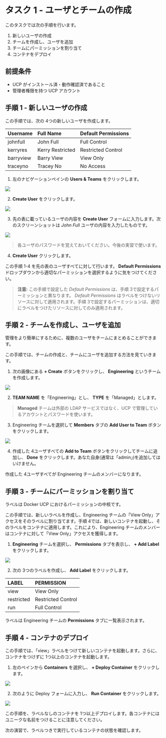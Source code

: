 <!--
# Task 1 - Create Users and Teams
//-->
# タスク 1 - ユーザとチームの作成

<!--
In this task you will complete the following four steps.
//-->
このタスクでは次の手順を行います。

<!--
1. Create new users
2. Create a team and add users
3. Assign permissions to team
4. Deploy containers
//-->
1. 新しいユーザの作成
2. チームを作成し、ユーザを追加
3. チームにパーミッションを割り当て
4. コンテナをデプロイ

<!--
## Pre-requisites
//-->
## 前提条件

<!--
- A working UCP installation
- An UCP account with admin rights
//-->

- UCP がインストール済・動作確認済であること
- 管理者権限を持つ UCP アカウント

<!--
## Step 1 - Create new users
//-->
## 手順 1 - 新しいユーザの作成

<!--
In this step you will create the 4 new users shown below.
//-->
この手順では、次の 4つの新しいユーザを作成します。

| Username   | Full Name         | Default Permissions |
| :--------- | :---------------- | :------------------ |
| johnfull   | John Full         | Full Control        |
| kerryres   | Kerry Restricted  | Restricted Control  |
| barryview  | Barry View        | View Only           |
| traceyno   | Tracey No         | No Access           |

<!--
1. Click **Users & Teams** from the left navigation pane.
//-->
1. 左のナビゲーションペインの **Users & Teams** をクリックします。

<!--
   ![](http://i.imgur.com/LYX8Onu.png)
//-->
   ![](images/LYX8Onu.png)

<!--
2. Click **Create User**.
//-->
2. **Create User** をクリックします。

<!--
   ![](http://i.imgur.com/E4mKCgj.png)
//-->
   ![](images/E4mKCgj.png)

<!--
3. Fill out the **Create User** form with the details provided in the table above. The screenshot below shows the form filled out with the details for the *John Full* user.
//-->
3. 先の表に載っているユーザの内容を **Create User** フォームに入力します。次のスクリーンショットは *John Full* ユーザの内容を入力したものです。

<!--
   ![](http://i.imgur.com/iCvJjXU.png)
//-->
   ![](images/iCvJjXU.png)

<!--
> Be sure to make a note of the password that you set for each user. You will need this in future labs.
//-->
> 各ユーザのパスワードを覚えておいてください。今後の実習で使います。

<!--
4. Click **Create User**.
//-->
4. **Create User** クリックします。

<!--
Repeat steps 1-4 for all users in the table above. Be sure to select the appropriate permissions from the **Default Permissions** dropdown.
//-->
この手順 1-4 を先の表のユーザすべてに対して行います。 **Default Permissions** ドロップダウンから適切なパーミッションを選択するように気をつけてください。

<!--
>**Note:** The *Default Permissions* configured in the above step are not the same as the permissions you will set in Step 3. *Default Permissions* apply to non-labelled resources. The permissions you will set in Step 3 will only apply to resources that are labelled appropriately.
//-->
>**注意:** この手順で設定した *Default Permissions* は、手順 3で設定するパーミッションと異なります。 *Default Permissions* はラベルをつけないリソースに対して適用されます。手順 3で設定するパーミッションは、適切にラベルをつけたリソースに対してのみ適用されます。

<!--
## Step 2 - Create a team and add users
//-->
## 手順 2 - チームを作成し、ユーザを追加

<!--
Users can be grouped into teams for simpler management.
//-->
管理をより簡単にするために、複数のユーザをチームにまとめることができます。

<!--
This step will walk you through the process of creating a team and adding users to the team.
//-->
この手順では、チームの作成と、チームにユーザを追加する方法を見ていきます。

<!--
1. Create a team called **Engineering** by clicking the ** + Create** button shown in the image below.
//-->
1. 次の画像にある **+ Create** ボタンをクリックし、 **Engineering** というチームを作成します。

<!--
  ![](http://i.imgur.com/LMsxBMa.png)
//-->
  ![](images/LMsxBMa.png)

<!--
2. Set the **TEAM NAME** to "Engineering" and make sure **TYPE** is "Managed".
//-->
2. **TEAM NAME** を「Engineering」とし、 **TYPE** を「Managed」とします。

<!--
> **Managed** teams have their accounts and passwords managed by UCP rather than an external LDAP service.
//-->
> **Managed** チームは外部の LDAP サービスではなく、UCP で管理しているアカウントとパスワードを使います。

<!--
3. Make sure the Engineering team is selected and click the **Add User to Team** button form the **Members** tab.
//-->
3. Engineering チームを選択して **Members** タブの **Add User to Team** ボタンをクリックします。

<!--
  ![](http://i.imgur.com/9KQw0o0.png)
//-->
  ![](images/9KQw0o0.png)

<!--
4. Add all four new users to the team by clicking the **Add to Team** button next to each of them and then click **Done**. Do not add yourself (usually "admin") to the team.
//-->
4. 作成した 4ユーザすべての **Add to Team** ボタンをクリックしてチームに追加し、 **Done** をクリックします。あなた自身(通常は「admin」)を追加してはいけません。

<!--
All four users are now members of the Engineering team.
//-->
作成した 4ユーザすべてが Engineering チームのメンバーになります。

<!--
## Step 3 Assign permissions to team
//-->
## 手順 3 - チームにパーミッションを割り当て

<!--
Labels are central to permissions in Docker UCP.
//-->
ラベルは Docker UCP におけるパーミッションの中核です。

<!--
In this step you will create a new label and assign the Engineering team "View Only" access to that label. In Step 4 you will start a new container and apply that same label to the container. As a result, members of the Engineering team will have "View Only" access to the container.
//-->
この手順では、新しいラベルを作成し、Engineering チームの「View Only」アクセスをそのラベルに割り当てます。手順 4では、新しいコンテナを起動し、そのラベルをコンテナに適用します。これにより、Engineering チームのメンバーはコンテナに対して「View Only」アクセスを獲得します。

<!--
1. With the **Engineering** team selected, go to the **Permissions** tab and click **+ Add Label**.
//-->
1. **Engineering** チームを選択し、 **Permissions** タブを表示し、 **+ Add Label** をクリックします。

<!--
  ![](http://i.imgur.com/yQ1mrRV.png)
//-->
  ![](images/yQ1mrRV.png)

<!--
2. Create the following three labels and click **Add Label**.
//-->
2. 次の 3つのラベルを作成し、 **Add Label** をクリックします。

| LABEL            |   PERMISSION         |
| :-------------   |   :------------------|
| view             |   View Only          |
| restricted       |   Restricted Control |
| run              |   Full Control       |

<!--
The labels will now be listed on the **Permissions** tab of the Engineering team.
//-->
ラベルは Engineering チームの **Permissions** タブに一覧表示されます。

<!--
## Step 4 - Deploy containers
//-->
## 手順 4 - コンテナのデプロイ

<!--
In this step you will start a new container with the "view" label. You will also start one or more container without any label.
//-->
この手順では、「view」ラベルをつけて新しいコンテナを起動します。さらに、コンテナをつけずに 1つ以上のコンテナを起動します。

<!--
1. Select **Containers** from the left hand pane, and click **+ Deploy Container**.
//-->
1. 左のペインから **Containers** を選択し、  **+ Deploy Container** をクリックします。

<!--
  ![](http://i.imgur.com/STas02x.png)
//-->
  ![](images/STas02x.png)

<!--
1. Fill out the Deploy form with the following details and then click **Run Container**.
//-->
2. 次のように Deploy フォームに入力し、 **Run Container** をクリックします。

<!--
  ![](http://i.imgur.com/UGV5lvO.png)
//-->
  ![](images/UGV5lvO.png)


<!--
Repeat the above steps to deploy one or more containers without any label. Be sure to give each container a unique name.
//-->
この手順を、ラベルなしのコンテナを 1つ以上デプロイします。各コンテナにはユニークな名前をつけることに注意してください。

<!--
In the next exercise you will explore the implications of running containers with labels.
//-->
次の演習で、ラベルつきで実行しているコンテナの状態を確認します。
   
   
   
   
   
   
   
   
